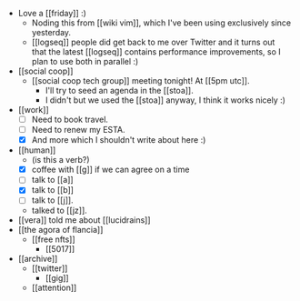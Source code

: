 - Love a [[friday]] :)
  - Noding this from [[wiki vim]], which I've been using exclusively since yesterday.
  - [[logseq]] people did get back to me over Twitter and it turns out that the latest [[logseq]] contains performance improvements, so I plan to use both in parallel :)
- [[social coop]]
  - [[social coop tech group]] meeting tonight! At [[5pm utc]].
    - I'll try to seed an agenda in the [[stoa]].
    - I didn't but we used the [[stoa]] anyway, I think it works nicely :)
- [[work]]
  - [ ] Need to book travel.
  - [ ] Need to renew my ESTA.
  - [x] And more which I shouldn't write about here :)
- [[human]]
  - (is this a verb?)
  - [x] coffee with [[g]] if we can agree on a time
  - [ ] talk to [[a]]
  - [x] talk to [[b]]
  - [ ] talk to [[j]].
  - talked to [[jz]].
- [[vera]] told me about [[lucidrains]]
- [[the agora of flancia]]
  - [[free nfts]]
    - [[5017]]
- [[archive]]
  - [[twitter]]
    - [[gig]]
  - [[attention]]
